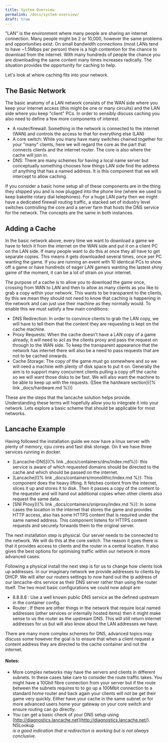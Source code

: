 ```yaml
---
title: System Overview
permalink: /docs/system-overview/
draft: true
---
```


"LAN" is the environment where many people are sharing an internet connection. Many people might be 2 or 10,000, however the same problems and opportunities exist. On small bandwidth connections (most LANs tend to have ~1.5Mbps per person) there is a high contention for the chance to download from the internet. With many hundreds of people the chance you are downloading the same content many times increases radically. The situation provides the opportunity for caching to help.

Let's look at where caching fits into your network.

## The Basic Network

The basic anatomy of a LAN network consists of the WAN side where you keep your internet access (this might be one or many circuits) and the LAN side where you keep "client" PCs. In order to sensibly discuss caching you also need to define a few more components of interest. 
* A router/firewall: Something in the network is connected to the internet (WAN) and controls the access to that for everything else (LAN)
* A core switch: While you many have many switches chained together for your "many" clients, here we will regard the core as the part that connects clients and the internet router. The core is also where the cache will join in.
* DNS: There are many schemes for having a local name server but conceptually something chooses how things LAN side find the address of anything that has a named address. It is this component that we will intercept to allow caching.
 
 If you consider a basic home setup all of these components are in the thing they shipped you and is now plugged into the phone line (where we used to keep bakelite rotary dial telephones). For a huge LAN party then we might have a dedicated firewall routing traffic, a stacked set of industry level switches controlling the core and a server farm that hosts the DNS service for the network. The concepts are the same in both instances.

## Adding a Cache

In the basic network above, every time we want to download a game we have to fetch it from the internet on the WAN side and put it on a client PC on the LAN side. If many people want to do this at once they all have to get separate copies. This means it gets downloaded several times, once per PC wanting the game. If you are running an event with 10 identical PCs to show off a game or have hundreds of eager LAN gamers wanting the lastest shiny game of the moment, it can be a lot of strain on your internet. 

The purpose of a cache is to allow you to download the game once, crossing from WAN to LAN and then to allow as many clients as you like to grab a copy within your network. This wants to be transparent to the clients, by this we mean they should not need to know that caching is happening in the network and can just use their machine as they normally would. To enable this we must satisfy a few main conditions:
* DNS Redirection: In order to convince clients to grab the LAN copy, we will have to tell them that the content they are requesting is kept on the cache machine.
* Proxy Requests: When the cache doesn't have a LAN copy of a game already, it will need to act as the clients proxy and pass the request on through to the WAN side. To keep the transparent appearance that the network has internet there will also be a need to pass requests that are not to be cached onwards. 
* Cache Storage: The copy of the game must go somewhere and so we will need a machine with plenty of disk space to put it on. Generally the aim is to support many concurrent clients pulling a copy off the cache so we will want those disks to be fast. We will also want the machine to be able to keep up with the requests. ([See the hardware section]({% link _docs/hardware.md %}))

These are the steps that the lancache solution helps provide. Understanding these terms will hopefully allow you to integrate it into your network. Lets explore a basic scheme that should be applicable for most networks.

## Lancache Example

Having followed the installation guide we now have a linux server with plenty of memory, cpu cores and fast disk storage. On it we have three services running in docker.
* [Lancache-DNS]({% link _docs/containers/dns/index.md%}): this service is aware of which requested domains should be directed to the cache and which should be passed on the internet.
* [Lancache]({% link _docs/containers/monolithic/index.md %}): This component does the heavy lifting. It fetches content from the internet, slices it up and stores it to disk. Then it passes a copy of the content to the requester and will hand out additional copies when other clients also request the same data.
* [SNI Proxy]({% link _docs/containers/sniproxy/index.md %}): In some cases the location in the internet that stores the game and provides HTTP access, also has some HTTPS content that is required under the same named address. This component listens for HTTPS content requests and securely forwards them to the original server.

The next installation step is physical. Our server needs to be connected to the network. We will do this at the core switch. The reason it goes there is that it provides access to clients and the router in a central location. It also gives the best options for optimising traffic within our network in more advanced cases.

Following a physical install the next step is for us to change how clients look up addresses. In our imaginary network we provide addresses to clients by DHCP. We will alter our routers settings to now hand out the ip address of our lancache-dns service as their DNS server rather than using the router itself. The two most basic configurations we could now adopt are:
* 8.8.8.8 : Use a well known public DNS service as the defined upstream in the container config.
* Router : If there are other things in the network that require local named addresses (other services or internally hosted items) then it might make sense to us the router as the upstream DNS. This will still return internet addresses for us but will also know about the LAN addresses we have.

There are many more complex schemes for DNS, advanced topics may discuss some however the goal is to ensure that when a client request a content address they are directed to the cache container and not the internet.

#### Notes:

- More complex networks may have the servers and clients in different subnets. In these cases take care to consider the route traffic takes. You might have a 10Gbit fibre connection from your server but if the route between the subnets requires to to go up a 100Mbit connection to a standard home router and back again your clients will not be get their game very quickly. Either have your cache in the same subnet or for more advanced users home your gateway on your core switch and ensure routing can go directly.   
- You can get a basic check of your DNS setup using [http://diagnostics.lancache.net](http://diagnostics.lancache.net/). NSLookup <address> is a good indication that a redirection is working but is not always conclusive.